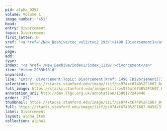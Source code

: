 ```yaml
---
pid: alpha_0252
volume: Volume 1
image_number: '451'
head: 
entry: Divorcement
topic: Divorcement
first_letter: D
xref: "<a href='/New_Beehive/toc_vol2/toc2_293/'>1498 [Divorsement]</a>"
see: 
page: 
add: 
type: 
index: "<a href='/New_Beehive/index1/index_1119/'>divorcement</a>"
item: "#item-2283b131d"
unparsed: 
line: 'Entry: Divorcement|Topic: Divorcement|Xref: 1498 [Divorsement]|Index: divorcement|#item-2283b131d'
selection: https://stacks.stanford.edu/image/iiif/ps974xt6740%2F1607_0450/375,1583,2995,215/full/0/default.jpg
full_image: https://stacks.stanford.edu/image/iiif/ps974xt6740%2F1607_0450/full/full/0/default.jpg
annotation_uri: http://dev.llgc.org.uk/annotation/1508177248440
order: '252'
thumbnail: https://stacks.stanford.edu/image/iiif/ps974xt6740%2F1607_0450/full/100,/0/default.jpg
full: https://stacks.stanford.edu/image/iiif/ps974xt6740%2F1607_0450/375,1583,2995,215/full/0/default.jpg
label: Divorcement
layout: alpha_item
collection: alpha1
---
```

